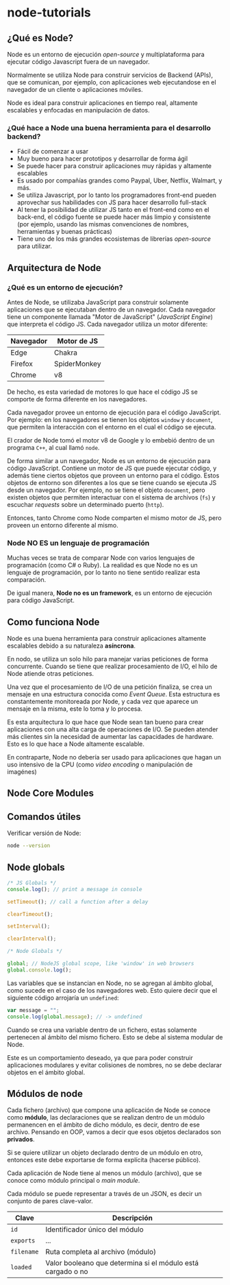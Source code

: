 # node-tutorials

## ¿Qué es Node?

Node es un entorno de ejecución _open-source_ y multiplataforma para ejecutar código Javascript fuera de un navegador.

Normalmente se utiliza Node para construir servicios de Backend (APIs), que se comunican, por ejemplo, con aplicaciones web ejecutandose en el navegador de un cliente o aplicaciones móviles.

Node es ideal para construir aplicaciones en tiempo real, altamente escalables y enfocadas en manipulación de datos.

### ¿Qué hace a Node una buena herramienta para el desarrollo backend?

- Fácil de comenzar a usar
- Muy bueno para hacer prototipos y desarrollar de forma ágil
- Se puede hacer para construir aplicaciones muy rápidas y altamente escalables
- Es usado por compañías grandes como Paypal, Uber, Netflix, Walmart, y más.
- Se utiliza Javascript, por lo tanto los programadores front-end pueden aprovechar sus habilidades con JS para hacer desarrollo full-stack
- Al tener la posibilidad de utilizar JS tanto en el front-end como en el back-end, el código fuente se puede hacer más limpio y consistente (por ejemplo, usando las mismas convenciones de nombres, herramientas y buenas prácticas)
- Tiene uno de los más grandes ecosistemas de librerías _open-source_ para utilizar.

## Arquitectura de Node

### ¿Qué es un entorno de ejecución?

Antes de Node, se utilizaba JavaScript para construir solamente aplicaciones que se ejecutaban dentro de un navegador. Cada navegador tiene un componente llamada "Motor de JavaScript" (_JavaScript Engine_) que interpreta el código JS. Cada navegador utiliza un motor diferente:

| **Navegador** | **Motor de JS** |
| ------------- | --------------- |
| Edge          | Chakra          |
| Firefox       | SpiderMonkey    |
| Chrome        | v8              |

De hecho, es esta variedad de motores lo que hace el código JS se comporte de forma diferente en los navegadores.

Cada navegador provee un entorno de ejecución para el código JavaScript. Por ejemplo: en los navegadores se tienen los objetos `window` y `document`, que permiten la interacción con el entorno en el cual el código se ejecuta.

El crador de Node tomó el motor v8 de Google y lo embebió dentro de un programa `C++`, al cual llamó `node`.

De forma similar a un navegador, Node es un entorno de ejecución para código JavaScript. Contiene un motor de JS que puede ejecutar código, y además tiene ciertos objetos que proveen un entorno para el código. Estos objetos de entorno son diferentes a los que se tiene cuando se ejecuta JS desde un navegador. Por ejemplo, no se tiene el objeto `document`, pero existen objetos que permiten interactuar con el sistema de archivos (`fs`) y escuchar _requests_ sobre un determinado puerto (`http`).

Entonces, tanto Chrome como Node comparten el mismo motor de JS, pero proveen un entorno diferente al mismo.

### Node NO ES un lenguaje de programación

Muchas veces se trata de comparar Node con varios lenguajes de programación (como C# o Ruby). La realidad es que Node no es un lenguaje de programación, por lo tanto no tiene sentido realizar esta comparación.

De igual manera, **Node no es un framework**, es un entorno de ejecución para código JavaScript.

## Como funciona Node

Node es una buena herramienta para construir aplicaciones altamente escalables debido a su naturaleza **asíncrona**.

En nodo, se utiliza un solo hilo para manejar varias peticiones de forma concurrente. Cuando se tiene que realizar procesamiento de I/O, el hilo de Node atiende otras peticiones.

Una vez que el procesamiento de I/O de una petición finaliza, se crea un mensaje en una estructura conocida como _Event Queue_. Esta estructura es constantemente monitoreada por Node, y cada vez que aparece un mensaje en la misma, este lo toma y lo procesa.

Es esta arquitectura lo que hace que Node sean tan bueno para crear aplicaciones con una alta carga de operaciones de I/O. Se pueden atender más clientes sin la necesidad de aumentar las capacidades de hardware. Esto es lo que hace a Node altamente escalable.

En contraparte, Node no debería ser usado para aplicaciones que hagan un uso intensivo de la CPU (como _video encoding_ o manipulación de imagénes)

## Node Core Modules

## Comandos útiles

Verificar versión de Node:

```sh
node --version
```

## Node globals

```js
/* JS Globals */
console.log(); // print a message in console

setTimeout(); // call a function after a delay

clearTimeout();

setInterval();

clearInterval();
```

```js
/* Node Globals */

global; // NodeJS global scope, like 'window' in web browsers
global.console.log();
```

Las variables que se instancian en Node, no se agregan al ámbito global, como sucede en el caso de los navegadores web. Esto quiere decir que el siguiente código arrojaría un `undefined`:

```js
var message = "";
console.log(global.message); // -> undefined
```

Cuando se crea una variable dentro de un fichero, estas solamente pertenecen al ámbito del mismo fichero. Esto se debe al sistema modular de Node.

Este es un comportamiento deseado, ya que para poder construir aplicaciones modulares y evitar colisiones de nombres, no se debe declarar objetos en el ámbito global.

## Módulos de node

Cada fichero (archivo) que compone una aplicación de Node se conoce como **módulo**, las declaraciones que se realizan dentro de un módulo permanencen en el ámbito de dicho módulo, es decir, dentro de ese archivo. Pensando en OOP, vamos a decir que esos objetos declarados son **privados**.

Si se quiere utilizar un objeto declarado dentro de un módulo en otro, entonces este debe exportarse de forma explícita (hacerse público).

Cada aplicación de Node tiene al menos un módulo (archivo), que se conoce como módulo principal o _main module_.

Cada módulo se puede representar a través de un JSON, es decir un conjunto de pares clave-valor.

| Clave      | Descripción                                                 |
| ---------- | ----------------------------------------------------------- |
| `id`       | Identificador único del módulo                              |
| `exports`  | ...                                                         |
| `filename` | Ruta completa al archivo (módulo)                           |
| `loaded`   | Valor booleano que determina si el módulo está cargado o no |
